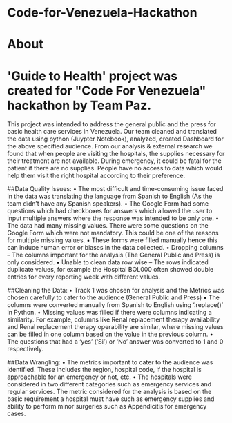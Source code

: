 # Code-for-Venezuela-Hackathon

# About

# 'Guide to Health' project was created for "Code For Venezuela" hackathon by Team Paz.

This project was intended to address the general public and the press for basic health care services in Venezuela. Our team cleaned and translated the data using python (Juypter Notebook), analyzed, created Dashboard for the above specified audience. From our analysis & external research we found that when people are visiting the hospitals, the supplies necessary for their treatment are not available. During emergency, it could be fatal for the patient if there are no supplies. People have no access to data which would help them visit the right hospital according to their preference.

##Data Quality Issues: • The most difficult and time-consuming issue faced in the data was translating the language from Spanish to English (As the team didn’t have any Spanish speakers). • The Google Form had some questions which had checkboxes for answers which allowed the user to input multiple answers where the response was intended to be only one. • The data had many missing values. There were some questions on the Google Form which were not mandatory. This could be one of the reasons for multiple missing values. • These forms were filled manually hence this can induce human error or biases in the data collected. • Dropping columns – The columns important for the analysis (The General Public and Press) is only considered. • Unable to clean data row wise – The rows indicated duplicate values, for example the Hospital BOL000 often showed double entries for every reporting week with different values.

##Cleaning the Data: • Track 1 was chosen for analysis and the Metrics was chosen carefully to cater to the audience (General Public and Press) • The columns were converted manually from Spanish to English using ‘.replace()’ in Python. • Missing values was filled if there were columns indicating a similarity. For example, columns like Renal replacement therapy availability and Renal replacement therapy operability are similar, where missing values can be filled in one column based on the value in the previous column. • The questions that had a ‘yes’ (‘Si’) or ‘No’ answer was converted to 1 and 0 respectively.

##Data Wrangling: • The metrics important to cater to the audience was identified. These includes the region, hospital code, if the hospital is approachable for an emergency or not, etc. • The hospitals were considered in two different categories such as emergency services and regular services. The metric considered for the analysis is based on the basic requirement a hospital must have such as emergency supplies and ability to perform minor surgeries such as Appendicitis for emergency cases.
